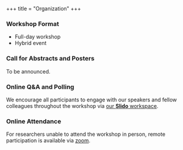 +++
title = "Organization"
+++

### Workshop Format
- Full-day workshop
- Hybrid event


### Call for Abstracts and Posters
To be announced.

### Online Q&A and Polling

We encourage all participants to engage with our speakers and fellow colleagues throughout the workshop via
[our <b>Slido</b> workspace](@/join.md).

### Online Attendance

For researchers unable to attend the workshop in person, remote participation is available via
[zoom](@/join.md).